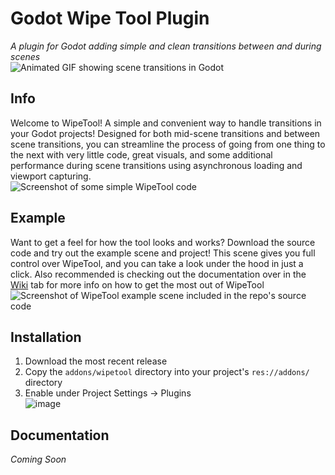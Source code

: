 # Godot Wipe Tool Plugin
*A plugin for Godot adding simple and clean transitions between and during scenes*  
![Animated GIF showing scene transitions in Godot](https://github.com/Amethyst-szs/godot-wipe-tool/assets/62185604/e9778690-23d4-4c7d-af91-90158dd73099)  

## Info
Welcome to WipeTool! A simple and convenient way to handle transitions in your Godot projects!
Designed for both mid-scene transitions and between scene transitions, you can streamline the process of going from one thing to the next with very little code, great visuals,
and some additional performance during scene transitions using asynchronous loading and viewport capturing.  
![Screenshot of some simple WipeTool code](https://github.com/Amethyst-szs/godot-wipe-tool/assets/62185604/14062592-0320-4109-bd21-4449f0893500)  

## Example
Want to get a feel for how the tool looks and works? Download the source code and try out the example scene and project!
This scene gives you full control over WipeTool, and you can take a look under the hood in just a click.
Also recommended is checking out the documentation over in the [Wiki](https://github.com/Amethyst-szs/godot-wipe-tool/wiki) tab for more info on how to get the most out of WipeTool  
![Screenshot of WipeTool example scene included in the repo's source code](https://github.com/Amethyst-szs/godot-wipe-tool/assets/62185604/820843b5-5e0d-4b74-acf9-00e23b32f3fb)  

## Installation
1. Download the most recent release
2. Copy the `addons/wipetool` directory into your project's `res://addons/` directory
3. Enable under Project Settings -> Plugins  
![image](https://github.com/Amethyst-szs/godot-wipe-tool/assets/62185604/f14542ca-f8b2-4f52-9a0c-83a1728c9dd8)  

## Documentation
*Coming Soon*
